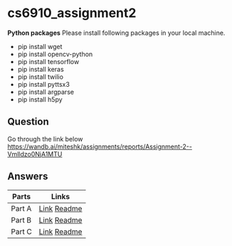 # cs6910_assignment2

**Python packages**	
Please install following packages in your local machine.
- pip install wget
- pip install opencv-python
- pip install tensorflow
- pip install keras
- pip install twilio
- pip install  pyttsx3
- pip install  argparse
- pip install h5py

## Question
Go through the link below
https://wandb.ai/miteshk/assignments/reports/Assignment-2--Vmlldzo0NjA1MTU

## Answers
| Parts      | Links |
| ----------- | ----------- |
| Part A    | [Link](https://github.com/kankancs21m026/cs6910_assignment2/tree/main/PART%20A)  [Readme](https://github.com/kankancs21m026/cs6910_assignment2/blob/main/PART%20A/ReadMe.md)       |
| Part B    | [Link](https://github.com/kankancs21m026/cs6910_assignment2/tree/main/PART%20B)  [Readme](https://github.com/kankancs21m026/cs6910_assignment2/blob/main/PART%20B/readMe.md)         |
| Part C    | [Link](https://github.com/kankancs21m026/cs6910_assignment2/tree/main/PART%20C)  [Readme](https://github.com/kankancs21m026/cs6910_assignment2/blob/main/PART%20C/ReadMe.md)         |

